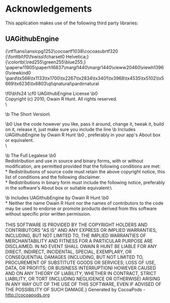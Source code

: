 # Acknowledgements
This application makes use of the following third party libraries:

## UAGithubEngine

{\rtf1\ansi\ansicpg1252\cocoartf1038\cocoasubrtf320
{\fonttbl\f0\fswiss\fcharset0 Helvetica;}
{\colortbl;\red255\green255\blue255;}
\paperw11905\paperh16837\margl1440\margr1440\vieww20460\viewh13960\viewkind0
\pard\tx566\tx1133\tx1700\tx2267\tx2834\tx3401\tx3968\tx4535\tx5102\tx5669\tx6236\tx6803\ql\qnatural\pardirnatural

\f0\b\fs24 \cf0 UAGithubEngine License
\b0 \
Copyright (c) 2010, Owain R Hunt. All rights reserved.\
\

\b The Short Version\

\b0 Use the code however you like, pass it around, change it, tweak it, build on it, release it, just make sure you include the line 
\b Includes UAGithubEngine by Owain R Hunt
\b0 , preferably in your app's About box or equivalent.\
\

\b The Full Legalese
\b0 \
Redistribution and use in source and binary forms, with or without modification, are permitted provided that the following conditions are met:\
    * Redistributions of source code must retain the above copyright notice, this list of conditions and the following disclaimer.\
    * Redistributions in binary form must include the following notice, preferably in the software's About box or suitable equivalent:\
	
\b Includes UAGithubEngine by Owain R Hunt
\b0 \
    * Neither the name Owain R Hunt nor the names of contributors to the code may be used to endorse or promote products derived from this software without specific prior written permission.\
\
THIS SOFTWARE IS PROVIDED BY THE COPYRIGHT HOLDERS AND CONTRIBUTORS "AS IS" AND ANY EXPRESS OR IMPLIED WARRANTIES, INCLUDING, BUT NOT LIMITED TO, THE IMPLIED WARRANTIES OF MERCHANTABILITY AND FITNESS FOR A PARTICULAR PURPOSE ARE DISCLAIMED. IN NO EVENT SHALL OWAIN R HUNT BE LIABLE FOR ANY DIRECT, INDIRECT, INCIDENTAL, SPECIAL, EXEMPLARY, OR CONSEQUENTIAL DAMAGES (INCLUDING, BUT NOT LIMITED TO, PROCUREMENT OF SUBSTITUTE GOODS OR SERVICES; LOSS OF USE, DATA, OR PROFITS; OR BUSINESS INTERRUPTION) HOWEVER CAUSED AND ON ANY THEORY OF LIABILITY, WHETHER IN CONTRACT, STRICT LIABILITY, OR TORT (INCLUDING NEGLIGENCE OR OTHERWISE) ARISING IN ANY WAY OUT OF THE USE OF THIS SOFTWARE, EVEN IF ADVISED OF THE POSSIBILITY OF SUCH DAMAGE.}
Generated by CocoaPods - http://cocoapods.org

